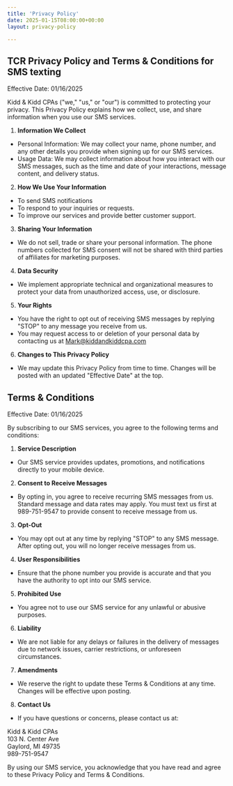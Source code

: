 ```yaml
---
title: 'Privacy Policy'
date: 2025-01-15T08:00:00+00:00
layout: privacy-policy

---
```

## TCR Privacy Policy and Terms &amp; Conditions for SMS texting
Effective Date: 01/16/2025

Kidd &amp; Kidd CPAs (&quot;we,&quot; &quot;us,&quot; or &quot;our&quot;) is committed to protecting your privacy. This Privacy
Policy explains how we collect, use, and share information when you use our SMS services.

1. **Information We Collect**
- Personal Information: We may collect your name, phone number, and any other
details you provide when signing up for our SMS services.
- Usage Data: We may collect information about how you interact with our SMS
messages, such as the time and date of your interactions, message content, and
delivery status.

2. **How We Use Your Information**
- To send SMS notifications
- To respond to your inquiries or requests.
- To improve our services and provide better customer support.

3. **Sharing Your Information**
- We do not sell, trade or share your personal information. The phone numbers
collected for SMS consent will not be shared with third parties of affiliates for
marketing purposes.

4. **Data Security**
- We implement appropriate technical and organizational measures to protect your
data from unauthorized access, use, or disclosure.

5. **Your Rights**
- You have the right to opt out of receiving SMS messages by replying &quot;STOP&quot; to
any message you receive from us.
- You may request access to or deletion of your personal data by contacting us at
Mark@kiddandkiddcpa.com

6. **Changes to This Privacy Policy**
- We may update this Privacy Policy from time to time. Changes will be posted with
an updated &quot;Effective Date&quot; at the top.

## Terms &amp; Conditions
Effective Date: 01/16/2025

By subscribing to our SMS services, you agree to the following terms and conditions:
1. **Service Description**
- Our SMS service provides updates, promotions, and notifications directly to your
mobile device.

2. **Consent to Receive Messages**
- By opting in, you agree to receive recurring SMS messages from us. Standard
message and data rates may apply. You must text us first at 989-751-9547 to
provide consent to receive message from us.

3. **Opt-Out**
- You may opt out at any time by replying &quot;STOP&quot; to any SMS message. After
opting out, you will no longer receive messages from us.

4. **User Responsibilities**
- Ensure that the phone number you provide is accurate and that you have the
authority to opt into our SMS service.

5. **Prohibited Use**
- You agree not to use our SMS service for any unlawful or abusive purposes.

6. **Liability**
- We are not liable for any delays or failures in the delivery of messages due to
network issues, carrier restrictions, or unforeseen circumstances.

7. **Amendments**
- We reserve the right to update these Terms &amp; Conditions at any time. Changes
will be effective upon posting.

8. **Contact Us**
- If you have questions or concerns, please contact us at:

Kidd &amp; Kidd CPAs  
103 N. Center Ave  
Gaylord, MI 49735  
989-751-9547

By using our SMS service, you acknowledge that you have read and agree to these Privacy
Policy and Terms &amp; Conditions.